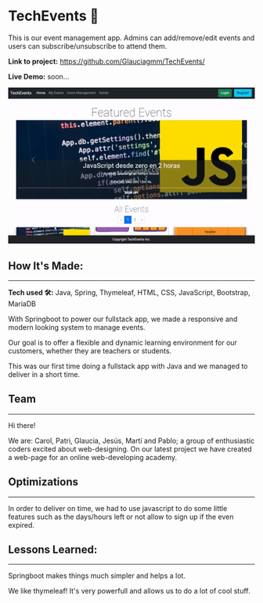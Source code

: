 # TechEvents 🚀

This is our event management app. Admins can add/remove/edit events and users can subscribe/unsubscribe to attend them.

**Link to project:** https://github.com/Glauciagmm/TechEvents/

**Live Demo:** soon...

![Desktop Image](animation.gif) 

## How It's Made:
---

**Tech used 🛠️:** Java, Spring, Thymeleaf, HTML, CSS, JavaScript, Bootstrap, MariaDB

With Springboot to power our fullstack app, we made a responsive and modern looking system to manage events.

Our goal is to offer a flexible and dynamic learning environment for our customers, whether they are teachers or students.

This was our first time doing a fullstack app with Java and we managed to deliver in a short time.

## Team
---

Hi there!

We are: Carol, Patri, Glaucia, Jesús, Martí and Pablo; a group of enthusiastic coders excited about web-designing. On our latest project we have created a web-page for an online web-developing academy.

## Optimizations
---

In order to deliver on time, we had to use javascript to do some little features such as the days/hours left or not allow to sign up if the even expired.

## Lessons Learned:
---

Springboot makes things much simpler and helps a lot.

We like thymeleaf! It's very powerfull and allows us to do a lot of cool stuff.



